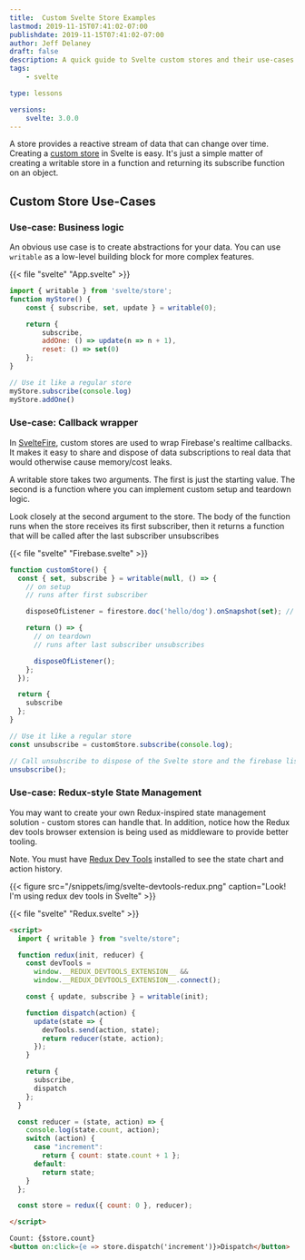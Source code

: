 ```yaml
---
title:  Custom Svelte Store Examples
lastmod: 2019-11-15T07:41:02-07:00
publishdate: 2019-11-15T07:41:02-07:00
author: Jeff Delaney
draft: false
description: A quick guide to Svelte custom stores and their use-cases. 
tags: 
    - svelte

type: lessons

versions: 
    svelte: 3.0.0
---
```


A store provides a reactive stream of data that can change over time. Creating a [custom store](https://svelte.dev/tutorial/custom-stores) in Svelte is easy. It's just a simple matter of creating a writable store in a function and returning its subscribe function on an object. 

## Custom Store Use-Cases

### Use-case: Business logic

An obvious use case is to create abstractions for your data. You can use `writable` as a low-level building block for more complex features. 

{{< file "svelte" "App.svelte" >}}
```js
import { writable } from 'svelte/store';
function myStore() {
	const { subscribe, set, update } = writable(0);

	return {
		subscribe,
		addOne: () => update(n => n + 1),
		reset: () => set(0)
	};
}

// Use it like a regular store
myStore.subscribe(console.log)
myStore.addOne()
```


### Use-case: Callback wrapper

In [SvelteFire](https://github.com/codediodeio/sveltefire), custom stores are used to wrap Firebase's realtime callbacks. It makes it easy to share and dispose of data subscriptions to real data that would otherwise cause memory/cost leaks. 

A writable store takes two arguments. The first is just the starting value. The second is a function where you can implement custom setup and teardown logic. 

Look closely at the second argument to the store. The body of the function runs when the store receives its first subscriber, then it returns a function that will be called after the last subscriber unsubscribes

{{< file "svelte" "Firebase.svelte" >}}
```js
function customStore() {
  const { set, subscribe } = writable(null, () => {
    // on setup
    // runs after first subscriber

    disposeOfListener = firestore.doc('hello/dog').onSnapshot(set); // Set the value of the store

    return () => {
      // on teardown
      // runs after last subscriber unsubscribes

      disposeOfListener();
    };
  });

  return {
    subscribe
  };
}

// Use it like a regular store
const unsubscribe = customStore.subscribe(console.log);

// Call unsubscribe to dispose of the Svelte store and the firebase listener.
unsubscribe();

```

### Use-case: Redux-style State Management

You may want to create your own Redux-inspired state management solution - custom stores can handle that. In addition, notice how the Redux dev tools browser extension is being used as middleware to provide better tooling. 

Note. You must have [Redux Dev Tools](https://chrome.google.com/webstore/detail/redux-devtools/lmhkpmbekcpmknklioeibfkpmmfibljd?hl=en) installed to see the state chart and action history. 



{{< figure src="/snippets/img/svelte-devtools-redux.png" caption="Look! I'm using redux dev tools in Svelte" >}}


{{< file "svelte" "Redux.svelte" >}}
```html
<script>
  import { writable } from "svelte/store";

  function redux(init, reducer) {
    const devTools =
      window.__REDUX_DEVTOOLS_EXTENSION__ &&
      window.__REDUX_DEVTOOLS_EXTENSION__.connect();

    const { update, subscribe } = writable(init);

    function dispatch(action) {
      update(state => {
		devTools.send(action, state);
        return reducer(state, action);
      });
    }

    return {
      subscribe,
      dispatch
    };
  }

  const reducer = (state, action) => {
    console.log(state.count, action);
    switch (action) {
      case "increment":
        return { count: state.count + 1 };
      default:
        return state;
    }
  };

  const store = redux({ count: 0 }, reducer);

</script>

Count: {$store.count}
<button on:click={e => store.dispatch('increment')}>Dispatch</button>
```
